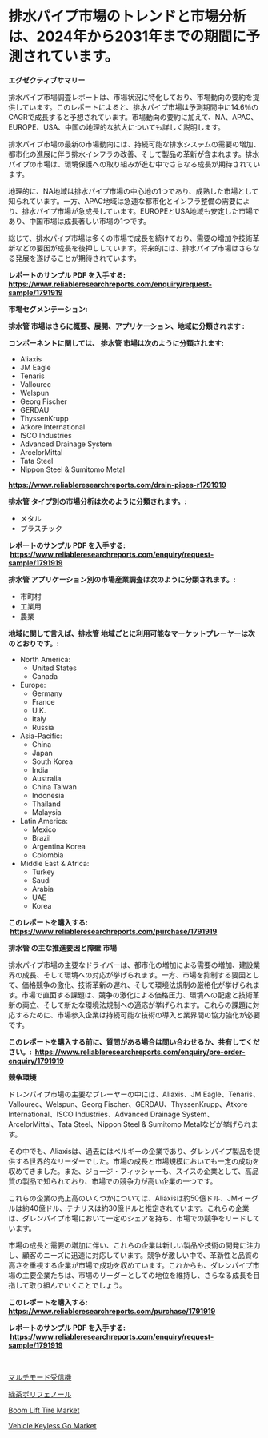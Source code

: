 <p><h1>排水パイプ市場のトレンドと市場分析は、2024年から2031年までの期間に予測されています。</h1></p><p><strong>エグゼクティブサマリー</strong></p>
<p><p>排水パイプ市場調査レポートは、市場状況に特化しており、市場動向の要約を提供しています。このレポートによると、排水パイプ市場は予測期間中に14.6％のCAGRで成長すると予想されています。市場動向の要約に加えて、NA、APAC、EUROPE、USA、中国の地理的な拡大についても詳しく説明します。</p><p>排水パイプ市場の最新の市場動向には、持続可能な排水システムの需要の増加、都市化の進展に伴う排水インフラの改善、そして製品の革新が含まれます。排水パイプの市場は、環境保護への取り組みが進む中でさらなる成長が期待されています。</p><p>地理的に、NA地域は排水パイプ市場の中心地の1つであり、成熟した市場として知られています。一方、APAC地域は急速な都市化とインフラ整備の需要により、排水パイプ市場が急成長しています。EUROPEとUSA地域も安定した市場であり、中国市場は成長著しい市場の1つです。</p><p>総じて、排水パイプ市場は多くの市場で成長を続けており、需要の増加や技術革新などの要因が成長を後押ししています。将来的には、排水パイプ市場はさらなる発展を遂げることが期待されています。</p></p>
<p><strong>レポートのサンプル PDF を入手する: <a href="https://www.reliableresearchreports.com/enquiry/request-sample/1791919">https://www.reliableresearchreports.com/enquiry/request-sample/1791919</a></strong></p>
<p><strong>市場セグメンテーション:</strong></p>
<p><strong> 排水管 市場はさらに概要、展開、アプリケーション、地域に分類されます :</strong></p>
<p><strong>コンポーネントに関しては、 排水管 市場は次のように分類されます: &nbsp;</strong></p>
<p><ul><li>Aliaxis</li><li>JM Eagle</li><li>Tenaris</li><li>Vallourec</li><li>Welspun</li><li>Georg Fischer</li><li>GERDAU</li><li>ThyssenKrupp</li><li>Atkore International</li><li>ISCO Industries</li><li>Advanced Drainage System</li><li>ArcelorMittal</li><li>Tata Steel</li><li>Nippon Steel & Sumitomo Metal</li></ul></p>
<p><strong><a href="https://www.reliableresearchreports.com/drain-pipes-r1791919">https://www.reliableresearchreports.com/drain-pipes-r1791919</a></strong></p>
<p><strong> 排水管 タイプ別の市場分析は次のように分類されます。:</strong></p>
<p><ul><li>メタル</li><li>プラスチック</li></ul></p>
<p><strong>レポートのサンプル PDF を入手する: &nbsp;<a href="https://www.reliableresearchreports.com/enquiry/request-sample/1791919">https://www.reliableresearchreports.com/enquiry/request-sample/1791919</a></strong></p>
<p><strong> 排水管 アプリケーション別の市場産業調査は次のように分類されます。:</strong></p>
<p><ul><li>市町村</li><li>工業用</li><li>農業</li></ul></p>
<p><strong>地域に関して言えば、排水管 地域ごとに利用可能なマーケットプレーヤーは次のとおりです。:</strong></p>
<p><ul>
    <li>
        North America:
        <ul>
            <li>United States</li>
            <li>Canada</li>
        </ul>
    </li>
    <li>
        Europe:
        <ul>
            <li>Germany</li>
            <li>France</li>
            <li>U.K.</li>
            <li>Italy</li>
            <li>Russia</li>
        </ul>
    </li>
    <li>
        Asia-Pacific:
        <ul>
            <li>China</li>
            <li>Japan</li>
            <li>South Korea</li>
            <li>India</li>
            <li>Australia</li>
            <li>China Taiwan</li>
            <li>Indonesia</li>
            <li>Thailand</li>
            <li>Malaysia</li>
        </ul>
    </li>
    <li>
        Latin America:
        <ul>
            <li>Mexico</li>
            <li>Brazil</li>
            <li>Argentina Korea</li>
            <li>Colombia</li>
        </ul>
    </li>
    <li>
        Middle East & Africa:
        <ul>
            <li>Turkey</li>
            <li>Saudi</li>
            <li>Arabia</li>
            <li>UAE</li>
            <li>Korea</li>
        </ul>
    </li>
    </ul></p>
<p><strong>このレポートを購入する: &nbsp;<a href="https://www.reliableresearchreports.com/purchase/1791919">https://www.reliableresearchreports.com/purchase/1791919</a></strong></p>
<p><strong>排水管 の主な推進要因と障壁 市場</strong></p>
<p><p>排水パイプ市場の主要なドライバーは、都市化の増加による需要の増加、建設業界の成長、そして環境への対応が挙げられます。一方、市場を抑制する要因として、価格競争の激化、技術革新の遅れ、そして環境法規制の厳格化が挙げられます。市場で直面する課題は、競争の激化による価格圧力、環境への配慮と技術革新の両立、そして新たな環境法規制への適応が挙げられます。これらの課題に対応するために、市場参入企業は持続可能な技術の導入と業界間の協力強化が必要です。</p></p>
<p><strong>このレポートを購入する前に、質問がある場合は問い合わせるか、共有してください。:&nbsp; <a href="https://www.reliableresearchreports.com/enquiry/pre-order-enquiry/1791919">https://www.reliableresearchreports.com/enquiry/pre-order-enquiry/1791919</a></strong></p>
<p><strong>競争環境</strong></p>
<p><p>ドレンパイプ市場の主要なプレーヤーの中には、Aliaxis、JM Eagle、Tenaris、Vallourec、Welspun、Georg Fischer、GERDAU、ThyssenKrupp、Atkore International、ISCO Industries、Advanced Drainage System、ArcelorMittal、Tata Steel、Nippon Steel & Sumitomo Metalなどが挙げられます。</p><p>その中でも、Aliaxisは、過去にはベルギーの企業であり、ダレンパイプ製品を提供する世界的なリーダーでした。市場の成長と市場規模においても一定の成功を収めてきました。また、ジョージ・フィッシャーも、スイスの企業として、高品質の製品で知られており、市場での競争力が高い企業の一つです。</p><p>これらの企業の売上高のいくつかについては、Aliaxisは約50億ドル、JMイーグルは約40億ドル、テナリスは約30億ドルと推定されています。これらの企業は、ダレンパイプ市場において一定のシェアを持ち、市場での競争をリードしています。</p><p>市場の成長と需要の増加に伴い、これらの企業は新しい製品や技術の開発に注力し、顧客のニーズに迅速に対応しています。競争が激しい中で、革新性と品質の高さを重視する企業が市場で成功を収めています。これからも、ダレンパイプ市場の主要企業たちは、市場のリーダーとしての地位を維持し、さらなる成長を目指して取り組んでいくことでしょう。</p></p>
<p><strong>このレポートを購入する: &nbsp; <a href="https://www.reliableresearchreports.com/purchase/1791919">https://www.reliableresearchreports.com/purchase/1791919</a></strong></p>
<p><strong>レポートのサンプル PDF を入手する: &nbsp;<a href="https://www.reliableresearchreports.com/enquiry/request-sample/1791919">https://www.reliableresearchreports.com/enquiry/request-sample/1791919</a></strong><strong></strong></p>
<p>&nbsp;</p>
<p><p><a href="https://medium.com/@madelynhowe2023/%E3%83%9E%E3%83%AB%E3%83%81%E3%83%A2%E3%83%BC%E3%83%89%E3%83%AC%E3%82%B7%E3%83%BC%E3%83%90%E3%83%BC%E3%81%AE%E5%B8%82%E5%A0%B4%E8%A6%8F%E6%A8%A1%E3%81%AF-%E3%82%B0%E3%83%AD%E3%83%BC%E3%83%90%E3%83%AB%E7%94%A3%E6%A5%AD%E3%81%AE%E4%B8%AD%E3%81%A7%E6%9C%80%E9%81%A9%E3%81%AA%E3%83%9E%E3%83%BC%E3%82%B1%E3%83%86%E3%82%A3%E3%83%B3%E3%82%B0%E3%83%81%E3%83%A3%E3%83%8D%E3%83%AB%E3%82%92%E6%98%8E%E3%82%89%E3%81%8B%E3%81%AB%E3%81%97%E3%81%BE%E3%81%99-21c9fc539e26">マルチモード受信機</a></p><p><a href="https://medium.com/@samirmayert28/%E7%B7%91%E8%8C%B6%E3%83%9D%E3%83%AA%E3%83%95%E3%82%A7%E3%83%8E%E3%83%BC%E3%83%AB%E5%B8%82%E5%A0%B4%E8%A6%8F%E6%A8%A1-cagr-%E3%83%88%E3%83%AC%E3%83%B3%E3%83%892024%E5%B9%B4%E3%81%8B%E3%82%892030%E5%B9%B4-a7d40f2c308a">緑茶ポリフェノール</a></p><p><a href="https://www.linkedin.com/pulse/boom-lift-tire-market-size-growth-outlook-from-2024-2031-projecting-m7oee?trackingId=Layoqqo1kdtAviIABqhB2g%3D%3D">Boom Lift Tire Market</a></p><p><a href="https://www.linkedin.com/pulse/vehicle-keyless-go-market-provides-detailed-segmentation-eqyte?trackingId=mGDdUUX42ygvWAQjIc33gQ%3D%3D">Vehicle Keyless Go Market</a></p></p>